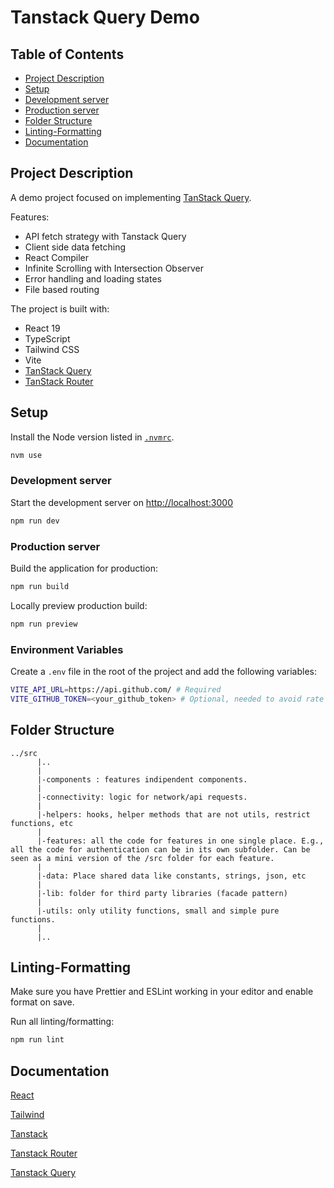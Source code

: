 # Tanstack Query Demo

## Table of Contents

- [Project Description](#project-description)
- [Setup](#setup)
- [Development server](#development-server)
- [Production server](#production-server)
- [Folder Structure](#folder-structure)
- [Linting-Formatting](#linting-formatting)
- [Documentation](#documentation)

## Project Description

A demo project focused on implementing [TanStack Query](https://tanstack.com/query/latest).

Features:

- API fetch strategy with Tanstack Query
- Client side data fetching
- React Compiler
- Infinite Scrolling with Intersection Observer
- Error handling and loading states
- File based routing

The project is built with:

- React 19
- TypeScript
- Tailwind CSS
- Vite
- [TanStack Query](https://tanstack.com/query/latest)
- [TanStack Router](https://tanstack.com/router/latest)

## Setup

Install the Node version listed in [`.nvmrc`](.nvmrc).

```sh
nvm use
```

### Development server

Start the development server on [http://localhost:3000](http://localhost:3000)

```bash
npm run dev
```

### Production server

Build the application for production:

```sh
npm run build
```

Locally preview production build:

```sh
npm run preview
```

### Environment Variables

Create a `.env` file in the root of the project and add the following variables:

```sh
VITE_API_URL=https://api.github.com/ # Required
VITE_GITHUB_TOKEN=<your_github_token> # Optional, needed to avoid rate limiting
```

## Folder Structure

```plain
../src
      |..
      |
      |-components : features indipendent components.
      |
      |-connectivity: logic for network/api requests.
      |
      |-helpers: hooks, helper methods that are not utils, restrict functions, etc
      |
      |-features: all the code for features in one single place. E.g., all the code for authentication can be in its own subfolder. Can be seen as a mini version of the /src folder for each feature.
      |
      |-data: Place shared data like constants, strings, json, etc
      |
      |-lib: folder for third party libraries (facade pattern)
      |
      |-utils: only utility functions, small and simple pure functions.
      |
      |..
```

## Linting-Formatting

Make sure you have Prettier and ESLint working in your editor and enable format on save.

Run all linting/formatting:

```sh
npm run lint
```

## Documentation

[React](https://react.dev/)

[Tailwind](https://tailwindcss.com/docs)

[Tanstack](https://tanstack.com/)

[Tanstack Router](https://tanstack.com/router/latest)

[Tanstack Query](https://tanstack.com/query/latest)
